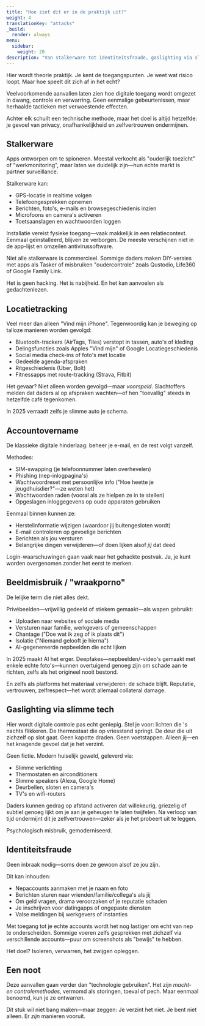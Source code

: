 ```yaml
---
title: "Hoe ziet dit er in de praktijk uit?"
weight: 4
translationKey: "attacks"
_build:
  render: always
menu:
  sidebar:
    weight: 20
description: "Van stalkerware tot identiteitsfraude, gaslighting via slimme apparaten of je eigen foto's tegen je gebruiken—hier wordt theorie realiteit."
---
```


Hier wordt theorie praktijk. Je kent de toegangspunten. Je weet wat risico loopt. Maar hoe speelt dit zich af in het echt?

Veelvoorkomende aanvallen laten zien hoe digitale toegang wordt omgezet in dwang, controle en verwarring. Geen eenmalige gebeurtenissen, maar herhaalde tactieken met verwoestende effecten.

Achter elk schuilt een technische methode, maar het doel is altijd hetzelfde: je gevoel van privacy, onafhankelijkheid en zelfvertrouwen ondermijnen.

## Stalkerware

Apps ontworpen om te spioneren. Meestal verkocht als "ouderlijk toezicht" of "werkmonitoring", maar laten we duidelijk zijn—hun echte markt is partner surveillance.

Stalkerware kan:

* GPS-locatie in realtime volgen
* Telefoongesprekken opnemen
* Berichten, foto's, e-mails en browsegeschiedenis inzien
* Microfoons en camera's activeren
* Toetsaanslagen en wachtwoorden loggen

Installatie vereist fysieke toegang—vaak makkelijk in een relatiecontext. Eenmaal geïnstalleerd, blijven ze verborgen. De meeste verschijnen niet in de app-lijst en omzeilen antivirussoftware.

Niet alle stalkerware is commercieel. Sommige daders maken DIY-versies met apps als Tasker of misbruiken "oudercontrole" zoals Qustodio, Life360 of Google Family Link.

Het is geen hacking. Het is nabijheid. En het kan aanvoelen als gedachtenlezen.

## Locatietracking

Veel meer dan alleen "Vind mijn iPhone". Tegenwoordig kan je beweging op talloze manieren worden gevolgd:

* Bluetooth-trackers (AirTags, Tiles) verstopt in tassen, auto's of kleding
* Delingsfuncties zoals Apples "Vind mijn" of Google Locatiegeschiedenis
* Social media check-ins of foto's met locatie
* Gedeelde agenda-afspraken
* Ritgeschiedenis (Uber, Bolt)
* Fitnessapps met route-tracking (Strava, Fitbit)

Het gevaar? Niet alleen worden gevolgd—maar *voorspeld*.
Slachtoffers melden dat daders al op afspraken wachten—of hen "toevallig" steeds in hetzelfde café tegenkomen.

In 2025 verraadt zelfs je slimme auto je schema.

## Accountovername

De klassieke digitale hinderlaag: beheer je e-mail, en de rest volgt vanzelf.

Methodes:

* SIM-swapping (je telefoonnummer laten overhevelen)
* Phishing (nep-inlogpagina's)
* Wachtwoordreset met persoonlijke info ("Hoe heette je jeugdhuisdier?"—ze weten het)
* Wachtwoorden raden (vooral als ze hielpen ze in te stellen)
* Opgeslagen inloggegevens op oude apparaten gebruiken

Eenmaal binnen kunnen ze:

* Herstelinformatie wijzigen (waardoor jij buitengesloten wordt)
* E-mail controleren op gevoelige berichten
* Berichten als jou versturen
* Belangrijke dingen verwijderen—of doen lijken alsof *jij* dat deed

Login-waarschuwingen gaan vaak naar het gehackte postvak. Ja, je kunt worden overgenomen zonder het eerst te merken.

## Beeldmisbruik / "wraakporno"

De lelijke term die niet alles dekt.

Privébeelden—vrijwillig gedeeld of stiekem gemaakt—als wapen gebruikt:

* Uploaden naar websites of sociale media
* Versturen naar familie, werkgevers of gemeenschappen
* Chantage ("Doe wat ik zeg of ik plaats dit")
* Isolatie ("Niemand gelooft je hierna")
* AI-gegenereerde nepbeelden die echt lijken

In 2025 maakt AI het erger. Deepfakes—nepbeelden/-video's gemaakt met enkele echte foto's—kunnen overtuigend genoeg zijn om schade aan te richten, zelfs als het origineel nooit bestond.

En zelfs als platforms het materiaal verwijderen: de schade blijft. Reputatie, vertrouwen, zelfrespect—het wordt allemaal collateral damage.

## Gaslighting via slimme tech

Hier wordt digitale controle pas echt geniepig.
Stel je voor: lichten die 's nachts flikkeren. De thermostaat die op vriesstand springt. De deur die uit zichzelf op slot gaat. Geen kapotte draden. Geen voetstappen. Alleen jij—en het knagende gevoel dat je het verzint.

Geen fictie. Modern huiselijk geweld, geleverd via:

* Slimme verlichting
* Thermostaten en airconditioners
* Slimme speakers (Alexa, Google Home)
* Deurbellen, sloten en camera's
* TV's en wifi-routers

Daders kunnen gedrag op afstand activeren dat willekeurig, griezelig of subtiel genoeg lijkt om je aan je geheugen te laten twijfelen. Na verloop van tijd ondermijnt dit je zelfvertrouwen—zeker als je het probeert uit te leggen.

Psychologisch misbruik, gemoderniseerd.

## Identiteitsfraude

Geen inbraak nodig—soms doen ze gewoon alsof ze jou zijn.

Dit kan inhouden:

* Nepaccounts aanmaken met je naam en foto
* Berichten sturen naar vrienden/familie/collega's als jij
* Om geld vragen, drama veroorzaken of je reputatie schaden
* Je inschrijven voor datingapps of ongepaste diensten
* Valse meldingen bij werkgevers of instanties

Met toegang tot je echte accounts wordt het nog lastiger om echt van nep te onderscheiden. Sommige voeren zelfs gesprekken met zichzelf via verschillende accounts—puur om screenshots als "bewijs" te hebben.

Het doel? Isoleren, verwarren, het zwijgen opleggen.

## Een noot

Deze aanvallen gaan verder dan "technologie gebruiken". 
Het zijn *macht- en controlemethodes*, vermomd als storingen, toeval of pech. Maar eenmaal benoemd, kun je ze ontwarren.

Dit stuk wil niet bang maken—maar zeggen: 
Je verzint het niet. Je bent niet alleen. Er *zijn* manieren vooruit.